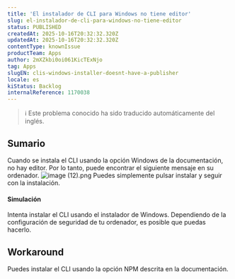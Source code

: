 ```yaml
---
title: 'El instalador de CLI para Windows no tiene editor'
slug: el-instalador-de-cli-para-windows-no-tiene-editor
status: PUBLISHED
createdAt: 2025-10-16T20:32:32.320Z
updatedAt: 2025-10-16T20:32:32.320Z
contentType: knownIssue
productTeam: Apps
author: 2mXZkbi0oi061KicTExNjo
tag: Apps
slugEN: clis-windows-installer-doesnt-have-a-publisher
locale: es
kiStatus: Backlog
internalReference: 1170038
---
```


>ℹ️ Este problema conocido ha sido traducido automáticamente del inglés.

## Sumario


Cuando se instala el CLI usando la opción Windows de la documentación, no hay editor. Por lo tanto, puede encontrar el siguiente mensaje en su ordenador.
 ![image (12).png](https://vtexhelp.zendesk.com/attachments/token/F02RItFccmznmy106xSt9kjkQ/?name=image+%2812%29.png&lotus_request=true)
Puedes simplemente pulsar instalar y seguir con la instalación.


#### Simulación


Intenta instalar el CLI usando el instalador de Windows. Dependiendo de la configuración de seguridad de tu ordenador, es posible que puedas hacerlo.

## Workaround


Puedes instalar el CLI usando la opción NPM descrita en la documentación.



